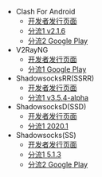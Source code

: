 * Clash For Android
	* [开发者发行页面](https://github.com/Kr328/ClashForAndroid/releases)
	* [分流1 v2.1.6](https://cdn.jsdelivr.net/gh/LeiJun-ASNebula/ASNebula_DOC@download/Android/ClashForAndroid/2.1.6/app-universal-release.apk)
	* [分流2 Google Play](https://play.google.com/store/apps/details?id=com.github.kr328.clash&hl=zh)
* V2RayNG
	* [开发者发行页面](https://github.com/2dust/v2rayNG/releases)
	* [分流1 Google Play](https://play.google.com/store/apps/details?id=com.v2ray.ang&hl=zh)
* ShadowsocksRR(SSRR)
	* [开发者发行页面](https://github.com/shadowsocksrr/shadowsocksr-android/releases)
	* [分流1 v3.5.4-alpha](https://cdn.jsdelivr.net/gh/LeiJun-ASNebula/ASNebula_DOC@download/Android/ShadowsocksRR/shadowsocksr-android-3.5.4.apk)
* ShadowsocksD(SSD)
	* [开发者发行页面](https://github.com/TheCGDF/SSD-Android/releases)
	* [分流1 2020.1](https://cdn.jsdelivr.net/gh/LeiJun-ASNebula/ASNebula_DOC@download/Android/ShadowsocksD/SSD-2020.1-mobile.apk)
* Shadowsocks(SS)
	* [开发者发行页面](https://github.com/shadowsocks/shadowsocks-android/releases)
	* [分流1 5.1.3](https://cdn.jsdelivr.net/gh/LeiJun-ASNebula/ASNebula_DOC@download/Android/Shadowsocks/shadowsocks--universal-5.1.3.apk)
	* [分流2 Google Play](https://play.google.com/store/apps/details?id=com.github.shadowsocks)

